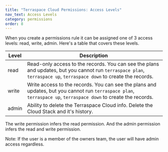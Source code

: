 ```yaml
---
title: "Terraspace Cloud Permissions: Access Levels"
nav_text: Access Levels
category: permissions
order: 8
---
```


When you create a permissions rule it can be assigned one of 3 access levels: read, write, admin. Here's a table that covers these levels.

Level | Description
---|---
read | Read-only access to the records. You can see the plans and updates, but you cannot run `terraspace plan`, `terraspace up`, `terraspace down` to create the records.
write | Write access to the records. You can see the plans and updates, but you cannot run `terraspace plan`, `terraspace up`, `terraspace down` to create the records.
admin | Ability to delete the Terraspace Cloud info. Delete the Cloud Stack and it's history.

The write permission infers the read permission. And the admin permission infers the read and write permission.

Note: If the user is a member of the owners team, the user will have admin access regardless.
